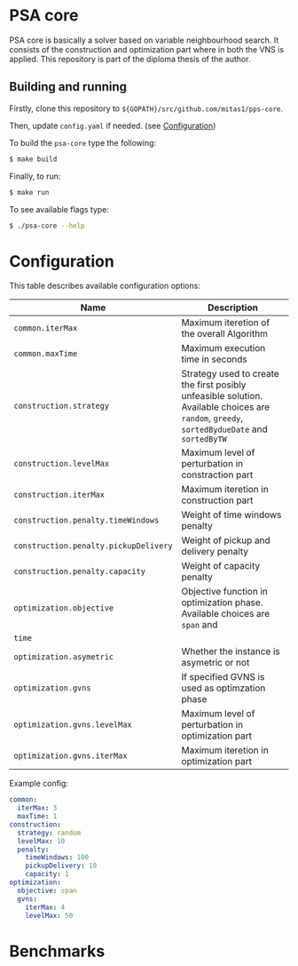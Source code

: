 # PSA core

PSA core is basically a solver based on variable neighbourhood search. It consists of the
construction and optimization part where in both the VNS is applied. This repository is part of the
diploma thesis of the author.

## Building and running

Firstly, clone this repository to `${GOPATH}/src/github.com/mitas1/pps-core`. 

Then, update `config.yaml` if needed. (see [Configuration](#configuration))

To build the `psa-core` type the following:

```sh
$ make build
```

Finally, to run:

```sh
$ make run
```

To see available flags type:

```sh
$ ./psa-core --help
```

# Configuration

This table describes available configuration options:

| Name             | Description                                                             |
| ---------------- | ----------------------------------------------------------------------- |
| `common.iterMax`    | Maximum iteretion of the overall Algorithm                           |
| `common.maxTime`    | Maximum execution time in seconds                                    |
| `construction.strategy`  | Strategy used to create the first posibly unfeasible solution. Available choices are `random`, `greedy`, `sortedBydueDate` and `sortedByTW` |
| `construction.levelMax`  | Maximum level of perturbation in constraction part               |
| `construction.iterMax`   | Maximum iteretion in construction part                           |
| `construction.penalty.timeWindows`    | Weight of time windows penalty                      |
| `construction.penalty.pickupDelivery`    | Weight of pickup and delivery penalty            |
| `construction.penalty.capacity`    | Weight of capacity penalty                             |
| `optimization.objective`  | Objective function in optimization phase. Available choices are `span` and
`time` |
| `optimization.asymetric`  | Whether the instance is asymetric or not                       |
| `optimization.gvns`       | If specified GVNS is used as optimzation phase                 |
| `optimization.gvns.levelMax`  | Maximum level of perturbation in optimization part                 |
| `optimization.gvns.iterMax`   | Maximum iteretion in optimization part                             |

Example config:

```yaml
common:
  iterMax: 3
  maxTime: 1
construction:
  strategy: random
  levelMax: 10
  penalty:
    timeWindows: 100
    pickupDelivery: 10
    capacity: 1
optimization:
  objective: span
  gvns:
    iterMax: 4
    levelMax: 50


```

# Benchmarks
